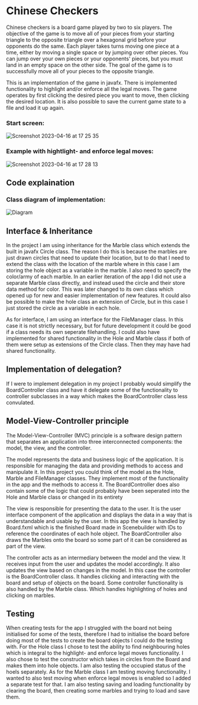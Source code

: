 # Chinese Checkers
Chinese checkers is a board game played by two to six players. The objective of the game is to move all of your pieces from your starting triangle to the opposite triangle over a hexagonal grid before your opponents do the same. Each player takes turns moving one piece at a time, either by moving a single space or by jumping over other pieces. You can jump over your own pieces or your opponents' pieces, but you must land in an empty space on the other side. The goal of the game is to successfully move all of your pieces to the opposite triangle.

This is an implementation of the game in javafx. There is implemented functionality to highlight and/or enforce all the legal moves. The game operates by first clicking the desired piece you want to move, then clicking the desired location. It is also possible to save the current game state to a file and load it up again.

### Start screen:
![Screenshot 2023-04-16 at 17 25 35](https://user-images.githubusercontent.com/56915010/232323645-8b9bbda5-bdf7-4414-a12a-7de107bf7036.png)

### Example with hightlight- and enforce legal moves:
![Screenshot 2023-04-16 at 17 28 13](https://user-images.githubusercontent.com/56915010/232323658-30482d8b-3ff1-4dec-960a-44206a834004.png)

## Code explaination
### Class diagram of implementation:
![Diagram](https://user-images.githubusercontent.com/56915010/232324957-421dac7b-a51c-4057-b5b0-6633d5501dcf.png)

## Interface & Inheritance
In the project I am using inheritance for the Marble class which extends the built in javafx Circle class. The reason I do this is because the marbles are just drawn circles that need to update their location, but to do that I need to extend the class with the location of the marble where in this case I am storing the hole object as a variable in the marble. I also need to specify the color/army of each marble. In an earlier iteration of the app I did not use a separate Marble class directly, and instead used the circle and their store data method for color. This was later changed to its own class which opened up for new and easier implementation of new features. It could also be possible to make the hole class an extension of Circle, but in this case I just stored the circle as a variable in each hole.

As for interface, I am using an interface for the FileManager class. In this case it is not strictly necessary, but for future development it could be good if a class needs its own seperate filehandling. I could also have implemented for shared functionality in the Hole and Marble class if both of them were setup as extensions of the Circle class. Then they may have had shared functionality.

## Implementation of delegation?
If I were to implement delegation in my project I probably would simplify the BoardController class and have it delegate some of the functionality to controller subclasses in a way which makes the BoardController class less convulated.

## Model-View-Controller principle
The Model-View-Controller (MVC) principle is a software design pattern that separates an application into three interconnected components: the model, the view, and the controller. 

The model represents the data and business logic of the application. It is responsible for managing the data and providing methods to access and manipulate it. In this project you could think of the model as the Hole, Marble and FileManager classes. They implement most of the functionality in the app and the methods to access it. The BoardController does also contain some of the logic that could probably have been seperated into the Hole and Marble class or changed in its entirety

The view is responsible for presenting the data to the user. It is the user interface component of the application and displays the data in a way that is understandable and usable by the user. In this app the view is handled by Board.fxml which is the finished Board made in Scenebuilder with IDs to reference the coordinates of each hole object. The BoardController also draws the Marbles onto the board so some part of it can be considered as part of the view.

The controller acts as an intermediary between the model and the view. It receives input from the user and updates the model accordingly. It also updates the view based on changes in the model. In this case the controller is the BoardController class. It handles clicking and interacting with the board and setup of objects on the board. Some controller functionality is also handled by the Marble class. Which handles highlighting of holes and clicking on marbles.

## Testing
When creating tests for the app I struggled with the board not being initialised for some of the tests, therefore I had to initialise the board before doing most of the tests to create the board objects I could do the testing with. For the Hole class I chose to test the ability to find neighbouring holes which is integral to the highlight- and enforce legal moves functionality. I also chose to test the constructor which takes in circles from the Board and makes them into hole objects. I am also testing the occupied status of the hoels separately. As for the Marble class I am testing moving functionality. I wanted to also test moving when enforce legal moves is enabled so I added a separate test for that. I am also testing saving and loading functionality by clearing the board, then creating some marbles and trying to load and save them.

